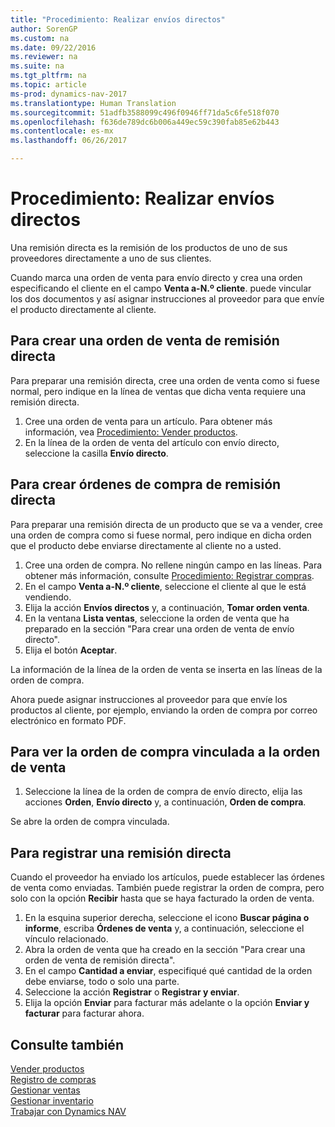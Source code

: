 ```yaml
---
title: "Procedimiento: Realizar envíos directos"
author: SorenGP
ms.custom: na
ms.date: 09/22/2016
ms.reviewer: na
ms.suite: na
ms.tgt_pltfrm: na
ms.topic: article
ms-prod: dynamics-nav-2017
ms.translationtype: Human Translation
ms.sourcegitcommit: 51adfb3588099c496f0946ff71da5c6fe518f070
ms.openlocfilehash: f636de789dc6b006a449ec59c390fab85e62b443
ms.contentlocale: es-mx
ms.lasthandoff: 06/26/2017

---
```


# <a name="how-to-make-drop-shipments"></a>Procedimiento: Realizar envíos directos
Una remisión directa es la remisión de los productos de uno de sus proveedores directamente a uno de sus clientes.

Cuando marca una orden de venta para envío directo y crea una orden especificando el cliente en el campo **Venta a-N.º cliente**. puede vincular los dos documentos y así asignar instrucciones al proveedor para que envíe el producto directamente al cliente.

## <a name="to-create-a-sales-order-for-drop-shipment"></a>Para crear una orden de venta de remisión directa
Para preparar una remisión directa, cree una orden de venta como si fuese normal, pero indique en la línea de ventas que dicha venta requiere una remisión directa.

1. Cree una orden de venta para un artículo. Para obtener más información, vea [Procedimiento: Vender productos](sales-how-sell-products.md).
2. En la línea de la orden de venta del artículo con envío directo, seleccione la casilla **Envío directo**.

## <a name="to-create-the-purchase-order-for-drop-shipment"></a>Para crear órdenes de compra de remisión directa
Para preparar una remisión directa de un producto que se va a vender, cree una orden de compra como si fuese normal, pero indique en dicha orden que el producto debe enviarse directamente al cliente no a usted.

1. Cree una orden de compra. No rellene ningún campo en las líneas. Para obtener más información, consulte [Procedimiento: Registrar compras](purchasing-how-record-purchases.md).
2. En el campo **Venta a-N.º cliente**, seleccione el cliente al que le está vendiendo.
3. Elija la acción **Envíos directos** y, a continuación, **Tomar orden venta**.
4. En la ventana **Lista ventas**, seleccione la orden de venta que ha preparado en la sección "Para crear una orden de venta de envío directo".
5. Elija el botón **Aceptar**.

La información de la línea de la orden de venta se inserta en las líneas de la orden de compra.

Ahora puede asignar instrucciones al proveedor para que envíe los productos al cliente, por ejemplo, enviando la orden de compra por correo electrónico en formato PDF.     

## <a name="to-view-the-linked-purchase-order-from-the-sales-order"></a>Para ver la orden de compra vinculada a la orden de venta
1. Seleccione la línea de la orden de compra de envío directo, elija las acciones **Orden**, **Envío directo** y, a continuación, **Orden de compra**.

Se abre la orden de compra vinculada.

## <a name="to-post-a-drop-shipment"></a>Para registrar una remisión directa
Cuando el proveedor ha enviado los artículos, puede establecer las órdenes de venta como enviadas. También puede registrar la orden de compra, pero solo con la opción **Recibir** hasta que se haya facturado la orden de venta.
1. En la esquina superior derecha, seleccione el icono **Buscar página o informe**, escriba **Órdenes de venta** y, a continuación, seleccione el vínculo relacionado.
2. Abra la orden de venta que ha creado en la sección "Para crear una orden de venta de remisión directa".
3. En el campo **Cantidad a enviar**, especifiqué qué cantidad de la orden debe enviarse, todo o solo una parte.
3. Seleccione la acción **Registrar** o **Registrar y enviar**.
4. Elija la opción **Enviar** para facturar más adelante o la opción **Enviar y facturar** para facturar ahora.

## <a name="see-also"></a>Consulte también
[Vender productos](sales-how-sell-products.md)    
[Registro de compras](purchasing-how-record-purchases.md)  
[Gestionar ventas](sales-manage-sales.md)  
[Gestionar inventario](inventory-manage-inventory.md)      
[Trabajar con Dynamics NAV](ui-work-product.md)

